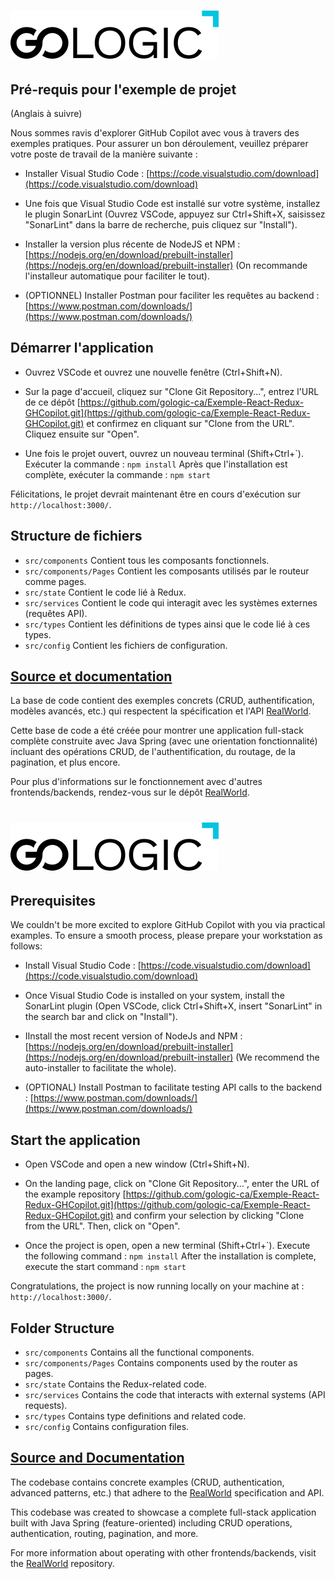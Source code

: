 # ![Formation GoLogic Example de Projet](Gologic.png)

## Pré-requis pour l'exemple de projet 

(Anglais à suivre)

Nous sommes ravis d'explorer GitHub Copilot avec vous à travers des exemples pratiques. Pour assurer un bon déroulement, veuillez préparer votre poste de travail de la manière suivante :

- Installer Visual Studio Code : [https://code.visualstudio.com/download](https://code.visualstudio.com/download)

- Une fois que Visual Studio Code est installé sur votre système, installez le plugin SonarLint (Ouvrez VSCode, appuyez sur Ctrl+Shift+X, saisissez "SonarLint" dans la barre de recherche, puis cliquez sur "Install").

- Installer la version plus récente de NodeJS et NPM : [https://nodejs.org/en/download/prebuilt-installer](https://nodejs.org/en/download/prebuilt-installer) (On recommande l'installeur automatique pour faciliter le tout).

- (OPTIONNEL) Installer Postman pour faciliter les requêtes au backend : [https://www.postman.com/downloads/](https://www.postman.com/downloads/)

## Démarrer l'application

- Ouvrez VSCode et ouvrez une nouvelle fenêtre (Ctrl+Shift+N).

- Sur la page d'accueil, cliquez sur "Clone Git Repository...", entrez l'URL de ce dépôt [https://github.com/gologic-ca/Exemple-React-Redux-GHCopilot.git](https://github.com/gologic-ca/Exemple-React-Redux-GHCopilot.git) et confirmez en cliquant sur "Clone from the URL". Cliquez ensuite sur "Open".

- Une fois le projet ouvert, ouvrez un nouveau terminal (Shift+Ctrl+\`). Exécuter la commande :
`npm install`
Après que l'installation est complète, exécuter la commande :
`npm start`

Félicitations, le projet devrait maintenant être en cours d'exécution sur `http://localhost:3000/`.

## Structure de fichiers
* `src/components` Contient tous les composants fonctionnels.
* `src/components/Pages` Contient les composants utilisés par le routeur comme pages.
* `src/state` Contient le code lié à Redux.
* `src/services` Contient le code qui interagit avec les systèmes externes (requêtes API).
* `src/types` Contient les définitions de types ainsi que le code lié à ces types.
* `src/config` Contient les fichiers de configuration.

## [Source et documentation](https://github.com/gothinkster/realworld)

La base de code contient des exemples concrets (CRUD, authentification, modèles avancés, etc.) qui respectent la spécification et l'API [RealWorld](https://github.com/gothinkster/realworld-example-apps).

Cette base de code a été créée pour montrer une application full-stack complète construite avec Java Spring (avec une orientation fonctionnalité) incluant des opérations CRUD, de l'authentification, du routage, de la pagination, et plus encore.

Pour plus d'informations sur le fonctionnement avec d'autres frontends/backends, rendez-vous sur le dépôt [RealWorld](https://github.com/gothinkster/realworld).


# ![Formation GoLogic Example de Projet](Gologic.png)

## Prerequisites 

We couldn't be more excited to explore GitHub Copilot with you via practical examples. To ensure a smooth process, please prepare your workstation as follows:

- Install Visual Studio Code : [https://code.visualstudio.com/download](https://code.visualstudio.com/download)

- Once Visual Studio Code is installed on your system, install the SonarLint plugin (Open VSCode, click Ctrl+Shift+X, insert "SonarLint" in the search bar and click on "Install").

- IInstall the most recent version of NodeJs and NPM : [https://nodejs.org/en/download/prebuilt-installer](https://nodejs.org/en/download/prebuilt-installer) (We recommend the auto-installer to facilitate the whole).

- (OPTIONAL) Install Postman to facilitate testing API calls to the backend : [https://www.postman.com/downloads/](https://www.postman.com/downloads/)

## Start the application

- Open VSCode and open a new window (Ctrl+Shift+N).

- On the landing page, click on "Clone Git Repository...", enter the URL of the example repository [https://github.com/gologic-ca/Exemple-React-Redux-GHCopilot.git](https://github.com/gologic-ca/Exemple-React-Redux-GHCopilot.git) and confirm your selection by clicking "Clone from the URL". Then, click on "Open".

- Once the project is open, open a new terminal (Shift+Ctrl+\`). Execute the following command :
`npm install`
After the installation is complete, execute the start command :
`npm start`

Congratulations, the project is now running locally on your machine at : `http://localhost:3000/`.

## Folder Structure
* `src/components` Contains all the functional components.
* `src/components/Pages` Contains components used by the router as pages.
* `src/state` Contains the Redux-related code.
* `src/services` Contains the code that interacts with external systems (API requests).
* `src/types` Contains type definitions and related code.
* `src/config` Contains configuration files.

## [Source and Documentation](https://github.com/gothinkster/realworld)

The codebase contains concrete examples (CRUD, authentication, advanced patterns, etc.) that adhere to the [RealWorld](https://github.com/gothinkster/realworld-example-apps) specification and API.

This codebase was created to showcase a complete full-stack application built with Java Spring (feature-oriented) including CRUD operations, authentication, routing, pagination, and more.

For more information about operating with other frontends/backends, visit the [RealWorld](https://github.com/gothinkster/realworld) repository.
